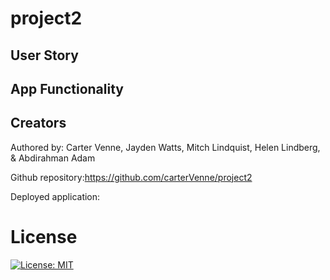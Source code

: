 # project2

## User Story

## App Functionality

## Creators
Authored by: Carter Venne, Jayden Watts, Mitch Lindquist, Helen Lindberg, & Abdirahman Adam

Github repository:https://github.com/carterVenne/project2

Deployed application:

# License
 [![License: MIT](https://img.shields.io/badge/License-MIT-yellow.svg)](https://opensource.org/licenses/MIT)